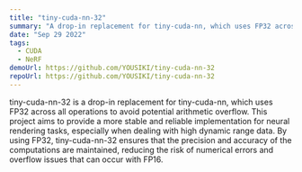 ```yaml
---
title: "tiny-cuda-nn-32"
summary: "A drop-in replacement for tiny-cuda-nn, which uses FP32 across all operations to avoid potential arithmetic overflow."
date: "Sep 29 2022"
tags:
  - CUDA
  - NeRF
demoUrl: https://github.com/YOUSIKI/tiny-cuda-nn-32
repoUrl: https://github.com/YOUSIKI/tiny-cuda-nn-32
---
```


tiny-cuda-nn-32 is a drop-in replacement for tiny-cuda-nn, which uses FP32 across all operations to avoid potential arithmetic overflow. This project aims to provide a more stable and reliable implementation for neural rendering tasks, especially when dealing with high dynamic range data. By using FP32, tiny-cuda-nn-32 ensures that the precision and accuracy of the computations are maintained, reducing the risk of numerical errors and overflow issues that can occur with FP16.
